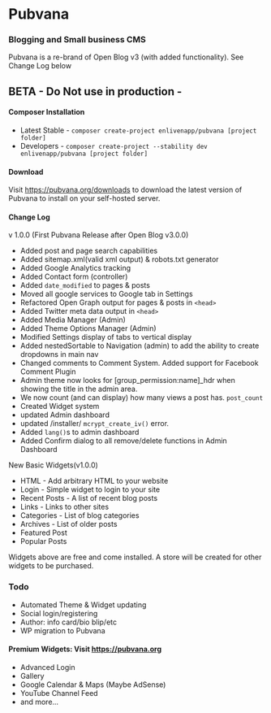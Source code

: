 # Pubvana

### Blogging and Small business CMS

Pubvana is a re-brand of Open Blog v3 (with added functionality).  See Change Log below
  	
## BETA - Do Not use in production -
  		  
#### Composer Installation

* Latest Stable - `composer create-project enlivenapp/pubvana [project folder]` 
* Developers - `composer create-project --stability dev enlivenapp/pubvana [project folder]`   


#### Download

Visit https://pubvana.org/downloads to download the latest version of Pubvana to install on your self-hosted server.

#### Change Log

v 1.0.0 (First Pubvana Release after Open Blog v3.0.0)

* Added post and page search capabilities
* Added sitemap.xml(valid xml output) & robots.txt generator
* Added Google Analytics tracking
* Added Contact form (controller)
* Added `date_modified` to pages & posts
* Moved all google services to Google tab in Settings
* Refactored Open Graph output for pages & posts in `<head>`
* Added Twitter meta data output in `<head>`
* Added Media Manager (Admin)
* Added Theme Options Manager (Admin)
* Modified Settings display of tabs to vertical display
* Added nestedSortable to Navigation (admin) to add the ability to create dropdowns in main nav
* Changed comments to Comment System.  Added support for Facebook Comment Plugin
* Admin theme now looks for [group_permission:name]\_hdr when showing the title in the admin area.
* We now count (and can display) how many views a post has.  `post_count`
* Created Widget system
* updated Admin dashboard 
* updated /installer/ `mcrypt_create_iv()` error.
* Added `lang()`s to admin dashboard
* Added Confirm dialog to all remove/delete functions in Admin Dashboard


New Basic Widgets(v1.0.0)

* HTML - Add arbitrary HTML to your website
* Login - Simple widget to login to your site
* Recent Posts - A list of recent blog posts
* Links - Links to other sites
* Categories - List of blog categories
* Archives - List of older posts
* Featured Post
* Popular Posts

Widgets above are free and come installed.  A store will be created for other widgets to be purchased.




### Todo

* Automated Theme & Widget updating
* Social login/registering
* Author: info card/bio blip/etc
* WP migration to Pubvana

#### Premium Widgets: Visit https://pubvana.org

* Advanced Login
* Gallery
* Google Calendar & Maps (Maybe AdSense)
* YouTube Channel Feed
* and more...

